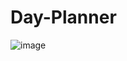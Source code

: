# Day-Planner

![image](https://user-images.githubusercontent.com/70370805/99403100-2d92e200-288e-11eb-9ffa-32bc3b91f133.png)
